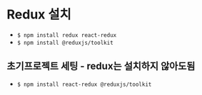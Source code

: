 
# Redux 설치
- `$ npm install redux react-redux`
- `$ npm install @reduxjs/toolkit`

## 초기프로젝트 세팅 - redux는 설치하지 않아도됨
- `$ npm install react-redux @reduxjs/toolkit`